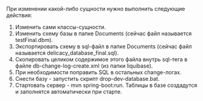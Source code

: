 При изменении какой-либо сущности нужно выполнить следующие действия:
1) Изменить сами классы-сущности.
2) Изменить схему базы в папке Documents (сейчас файл называется testFinal.dbm).
3) Экспортировать схему в sql-файл в папке Documents (сейчас файл называется delicacy_database_final.sql).
4) Скопировать целиком содержимое этого файла внутрь sql-тега в файле db-change-log-create.xml (из папки liquibase).
5) При необходимости поправить SQL в остальных change-логах.
6) Снести базу - запустить скрипт drop-dev-database.bat.
7) Стартовать сервер - mvn spring-boot:run. Таблицы в базе создадутся и заполнятся автоматически при старте.